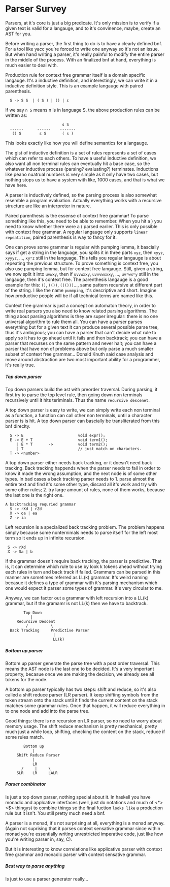 # Parser Survey

Parsers, at it's core is just a big predicate. It's only mission is to verify if a given text is valid for a langauge, and to it's convinence, maybe, create an AST for you.

Before writing a parser, the first thing to do is to have a clearly defined bnf. For a tool like yacc you're forced to write one anyway so it's not an issue. But when hand writing a parser, it's really painful to modify the entire parser in the middle of the process. With an finalized bnf at hand, everything is much easier to deal with.

Production rule for context free grammar itself is a domain specific langauge. It's a inductive definition, and interestingly, we can write it in a inductive definition style. This is an example langauge with paired parenthesis.

```
  S -> S S  | ( S ) | () | ε
```

If we say `n S` means n is in language S, the above production rules can be written as:
```
                         s S
  ------      ------    -------
   () S        ε S       ( s )
```

This looks exactly like how you will define semantics for a langauge.

The gist of inductive definition is a set of rules represents a set of cases which can refer to each others. To have a useful inductive definition, we also want all non terminal rules can eventually hit a base case, so the whatever inductive process (parsing? evaluating?) terminates. Inductions like peano nuatrual numbers is very simple as it only have two cases, but nothing stops us to have a system with like, 1000 cases, and that is what we have here.

A parser is inductively defined, so the parsing process is also somewhat resemble a program evaluation. Actually everything works with a recursive structure are like an interpreter in nature.

Paired parenthesis is the essense of context free grammar! To parse something like this, you need to be able to remember. When you hit a ) you need to know whether there were a ( parsed eariler. This is only possible with context free grammar. A regular langauge only supports `linear repeatition`, paired parenthesis is way to fancy for it.

One can prove some grammar is regular with pumping lemma, it bascially says if get a string in the language, you splits it in three parts `xyz`, then `xyyz`, `xyyyz`, ..., `xyⁿz` still in the language. This tells you regular langauge is about repeating the previous structure. To prove something is context free, you also use pumping lemma, but for context free langauge. Still, given a string, we now split it into `uvwxy`, then if `uvvwxxy`, `uvvvwxxxy`, ..., `uvⁿwxⁿy` still in the langauge, then it's context free. The parenthesis langauge is a good example for this: `()`, `(())`, `((()))`..., same pattern recursive at different part of the string. I like the name `pummping`, it's descriptive and short. Imagine how productive people will be if all technical terms are named like this.

Context free grammar is just a concept on automaton theory, in order to write real parsers you also need to know related parsing algorithms. The thing about parsing algorithms is they are super irregular: there is no one universal algorithm to rule them all. You can have a parser parses everything but for a given text it can produce several possible parse tree, thus it's ambigious; you can have a parser that can't decide what rule to apply so it has to go ahead until it fails and then backtrack; you can have a parser that recurses on the same pattern and never halt; you can have a parser that have non of problems above but only parse a much smaller subset of context free grammar... Donald Knuth said case analysis and move around abstraction are two most important ability for a programmer, it's really true.

#####  Top down parser

Top down parsers build the ast with preorder traversal. During parsing, it first try to parse the top level rule, then going down non terminals recursively until it hits teriminals. Thus the name `recursive descenet`.

A top down parser is easy to write, we can simply write each non terminal as a function, a function can call other non terminals, until a character parser is is hit. A top down parser can bascially be transliterated from this bnf direclty.
```
  S -> E                        void expr();
  E -> E + T                    void term1();
     | E * T       ->           void term2();
     | T                        // just match on characters.
  T -> <number>
```

A top down parser either needs back tracking, or it doesn't need back tracking. Back tracking happends when the parser needs to fail in order to know it made the wrong assumption, and the next node is of some other types. In bad cases a back tracking parser needs to 1. parse almost the entire text and find it's some other type, discard all it's work and try with some other rules; 2. try large amount of rules, none of them works, because the last one is the right one.

```
A backtracking requried grammar
  S -> rXd | rZd
  X -> oa | ea
  Z -> ia
```

Left recursion is a specialized back tracking problem. The problem happens simply because some nonternimals needs to parse itself for the left most term so it ends up in infinite recursion.
```
 S -> rXd
 X -> Sa | b
```

If the grammar doesn't require back tracking, the parser is predictive. That is, it can determine which rule to use by look k tokens ahead without trying each rules in turn and back track if failed. Grammars can be parsed in this manner are sometimes referred as LL(k) grammar. It's weird naming becasue it defines a type of grammar with it's parsing mechanism which one would expect it parser some types of grammar. It's very circular to me.

Anyway, we can factor out a grammar with left recursion into a LL(k) grammar, but if the gramamr is not LL(k) then we have to backtrack.

```
        Top Down
           |
     Recursive Descent
         /          \
  Back Tracking     Predictive Parser
                     |
                     LL(k)
```

##### Bottom up parser

Bottom up parser generate the parse tree with a post order traversal. This means the AST node is the last one to be decided. It's a very important property, becasue once we are making the decision, we already see all tokens for the node.

A bottom up parser typically has two steps: shift and reduce, so it's also called a shift reduce parser (LR parser). It keep shifting symbols from the token stream onto the stack until it finds the current content on the stack matches some grammar rules. Once that happen, it will reduce everything in to one node and add into the parse tree.

Good things: there is no recursion on LR parser, so no need to worry about memory usage. The shift reduce mechanism is pretty mechanical, pretty much just a while loop, shifting, checking the content on the stack, reduce if some rules match.

```
        Bottom up
            |
     Shift Reduce Parser
            |
            LR
       /     |     \
     SLR    LR     LALR
```

##### Parser combinator
Is just a top down parser, nothing special about it. In haskell you have monadic and applcative interfaces (well, just do notations and much of <*> <$> thingys) to combine things so the final fuction `looks like` a production rule but it isn't. You still pretty much need a bnf.

A parser is a monad, it's not surprising at all, everything is a monad anyway. (Again not suprising that it parses context sensative grammar since within monad you're essentially writing unrestricted imperative code, just like how you're writing parser in, say, C).

But it is interesting to know correlations like applicative parser with context free grammar and monadic parser with context sensative grammar.

##### Best way to parse anything
Is just to use a parser generator really...
